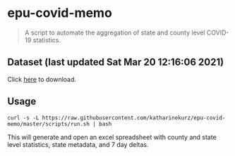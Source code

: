 # epu-covid-memo

> A script to automate the aggregation of state and county level COVID-19 statistics.

<!-- tmpl start -->

## Dataset (last updated Sat Mar 20 12:16:06 2021)

Click [here](https://covid-artifacts.s3.amazonaws.com/records/2021-3-20-12165-covid_artifact.xls) to download.

<!-- tmpl end -->

## Usage

```
curl -s -L https://raw.githubusercontent.com/katharinekurz/epu-covid-memo/master/scripts/run.sh | bash
```

This will generate and open an excel spreadsheet with county and state level statistics, state metadata, and 7 day deltas.